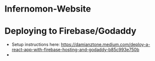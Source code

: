 # Infernomon-Website

# Deploying to Firebase/Godaddy

- Setup instructions here: https://damianztone.medium.com/deploy-a-react-app-with-firebase-hosting-and-godaddy-b85c993e750b
-
